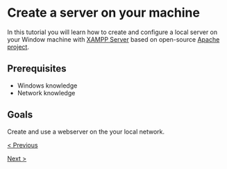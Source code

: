 # Create a server on your machine

In this tutorial you will learn how to create and configure a local server on your Window machine with [XAMPP Server](https://www.apachefriends.org) based on open-source [Apache project](https://httpd.apache.org).

## Prerequisites
* Windows knowledge
* Network knowledge

## Goals
Create and use a webserver on the your local network.

[< Previous](about:blank)

[Next >](./2.Installation.md)